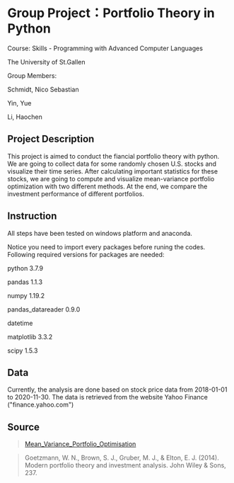 # Group Project：Portfolio Theory in Python

Course: Skills - Programming with Advanced Computer Languages

The University of St.Gallen

Group Members: 

Schmidt, Nico Sebastian 

Yin, Yue 

Li, Haochen

## Project Description

This project is aimed to conduct the fiancial portfolio theory with python. We are going to collect data for some randomly chosen U.S. stocks and visualize their time series. After calculating important statistics for these stocks, we are going to compute and visualize mean-variance portfolio optimization with two different methods. At the end, we compare the investment performance of different portfolios.

## Instruction

All steps have been tested on windows platform and anaconda. 

Notice you need to import every packages before runing the codes.
Following required versions for packages are needed:

python 3.7.9

pandas 1.1.3

numpy 1.19.2

pandas_datareader 0.9.0

datetime

matplotlib  3.3.2

scipy 1.5.3


## Data

Currently, the analysis are done based on stock price data from 2018-01-01 to 2020-11-30. The data is retrieved from the website Yahoo Finance ("finance.yahoo.com")

## Source

> [Mean_Variance_Portfolio_Optimisation](https://github.com/JoBe10/Mean_Variance_Portfolio_Optimisation/blob/master/Efficient_Frontiers_Cryptos.ipynb)

> Goetzmann, W. N., Brown, S. J., Gruber, M. J., & Elton, E. J. (2014). Modern portfolio theory and investment analysis. John Wiley & Sons, 237.


